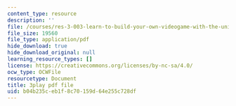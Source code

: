 ```yaml
---
content_type: resource
description: ''
file: /courses/res-3-003-learn-to-build-your-own-videogame-with-the-unity-game-engine-and-microsoft-kinect-january-iap-2017/b04b235ceb1f8c70159d64e255c728df_h9btrlN9JLk.pdf
file_size: 19560
file_type: application/pdf
hide_download: true
hide_download_original: null
learning_resource_types: []
license: https://creativecommons.org/licenses/by-nc-sa/4.0/
ocw_type: OCWFile
resourcetype: Document
title: 3play pdf file
uid: b04b235c-eb1f-8c70-159d-64e255c728df
---
```


